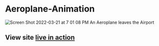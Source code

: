 # Aeroplane-Animation

![Screen Shot 2022-03-21 at 7 01 08 PM](https://user-images.githubusercontent.com/88326256/159392474-5532bd68-85d9-4402-95d7-d2ed383a6961.png)
An Aeroplane leaves the Airport 

## View site [live in action](https://aeroplane-animation-from-airport.netlify.app/)
